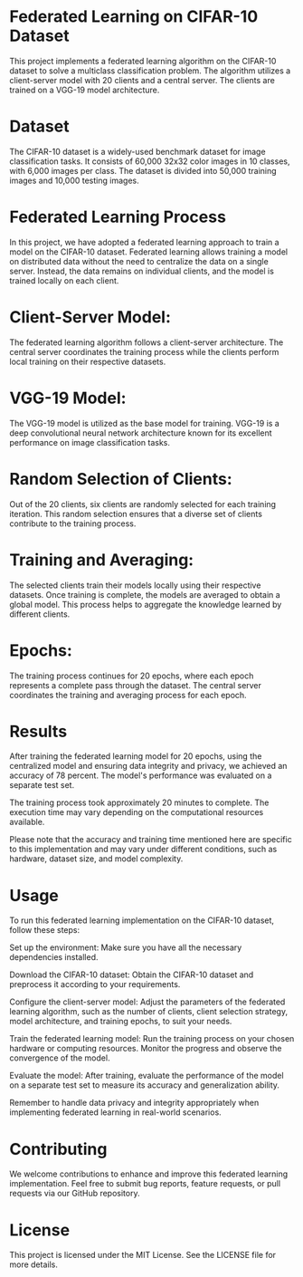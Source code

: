 # Federated Learning on CIFAR-10 Dataset

This project implements a federated learning algorithm on the CIFAR-10 dataset to solve a multiclass classification problem. The algorithm utilizes a client-server model with 20 clients and a central server. The clients are trained on a VGG-19 model architecture.

# Dataset
The CIFAR-10 dataset is a widely-used benchmark dataset for image classification tasks. It consists of 60,000 32x32 color images in 10 classes, with 6,000 images per class. The dataset is divided into 50,000 training images and 10,000 testing images.

# Federated Learning Process
In this project, we have adopted a federated learning approach to train a model on the CIFAR-10 dataset. Federated learning allows training a model on distributed data without the need to centralize the data on a single server. Instead, the data remains on individual clients, and the model is trained locally on each client.

# Client-Server Model: 
The federated learning algorithm follows a client-server architecture. The central server coordinates the training process while the clients perform local training on their respective datasets.

# VGG-19 Model: 
The VGG-19 model is utilized as the base model for training. VGG-19 is a deep convolutional neural network architecture known for its excellent performance on image classification tasks.

# Random Selection of Clients:
Out of the 20 clients, six clients are randomly selected for each training iteration. This random selection ensures that a diverse set of clients contribute to the training process.

# Training and Averaging: 
The selected clients train their models locally using their respective datasets. Once training is complete, the models are averaged to obtain a global model. This process helps to aggregate the knowledge learned by different clients.

# Epochs: 
The training process continues for 20 epochs, where each epoch represents a complete pass through the dataset. The central server coordinates the training and averaging process for each epoch.

# Results
After training the federated learning model for 20 epochs, using the centralized model and ensuring data integrity and privacy, we achieved an accuracy of 78 percent. The model's performance was evaluated on a separate test set.

The training process took approximately 20 minutes to complete. The execution time may vary depending on the computational resources available.

Please note that the accuracy and training time mentioned here are specific to this implementation and may vary under different conditions, such as hardware, dataset size, and model complexity.

# Usage
To run this federated learning implementation on the CIFAR-10 dataset, follow these steps:

Set up the environment: Make sure you have all the necessary dependencies installed.

Download the CIFAR-10 dataset: Obtain the CIFAR-10 dataset and preprocess it according to your requirements.

Configure the client-server model: Adjust the parameters of the federated learning algorithm, such as the number of clients, client selection strategy, model architecture, and training epochs, to suit your needs.

Train the federated learning model: Run the training process on your chosen hardware or computing resources. Monitor the progress and observe the convergence of the model.

Evaluate the model: After training, evaluate the performance of the model on a separate test set to measure its accuracy and generalization ability.

Remember to handle data privacy and integrity appropriately when implementing federated learning in real-world scenarios.

# Contributing
We welcome contributions to enhance and improve this federated learning implementation. Feel free to submit bug reports, feature requests, or pull requests via our GitHub repository.

# License
This project is licensed under the MIT License. See the LICENSE file for more details.
